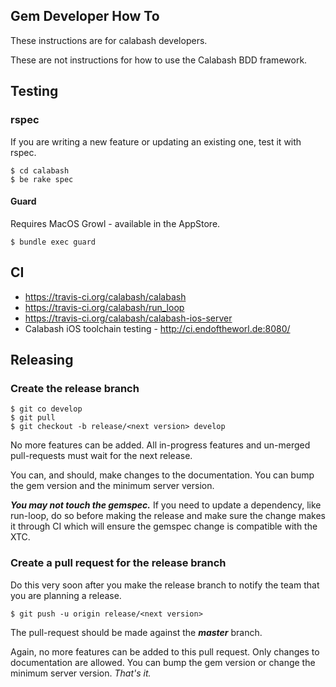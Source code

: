 ## Gem Developer How To

These instructions are for calabash developers.

These are not instructions for how to use the Calabash BDD framework.

## Testing

### rspec

If you are writing a new feature or updating an existing one, test it with
rspec.

```
$ cd calabash
$ be rake spec
```

#### Guard

Requires MacOS Growl - available in the AppStore.

```
$ bundle exec guard
```

## CI

* https://travis-ci.org/calabash/calabash
* https://travis-ci.org/calabash/run_loop
* https://travis-ci.org/calabash/calabash-ios-server
* Calabash iOS toolchain testing - http://ci.endoftheworl.de:8080/

## Releasing

### Create the release branch

```
$ git co develop
$ git pull
$ git checkout -b release/<next version> develop
```

No more features can be added.  All in-progress features and un-merged
pull-requests must wait for the next release.

You can, and should, make changes to the documentation.  You can bump the gem
 version and the minimum server version.

***You may not touch the gemspec.***  If you need to update a dependency, like
run-loop, do so before making the release and make sure the change makes it
through CI which will ensure the gemspec change is compatible with the XTC.

### Create a pull request for the release branch

Do this very soon after you make the release branch to notify the team that you
are planning a release.

```
$ git push -u origin release/<next version>
```

The pull-request should be made against the ***master*** branch.

Again, no more features can be added to this pull request.  Only changes to
documentation are allowed.  You can bump the gem version or change the minimum
server version.  _That's it._
